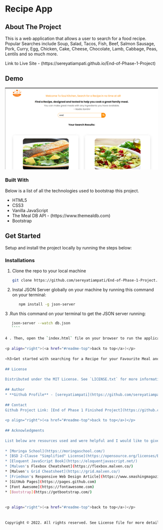 # Recipe App
<h2> About The Project</h2>
<p>This is a web application that allows a user to search for a food recipe. Popular Searches include Soup, Salad, Tacos, Fish, Beef, Salmon Sausage, Pork, Curry, Egg, Chicken, Cake, Cheese, Chocolate, Lamb, Cabbage, Peas, Lentils and so much more.</p>
<p>Link to Live Site - (https://sereyatiampati.github.io/End-of-Phase-1-Project)</p>

<h2>Demo</h2>
<p><img src="images/demo.png" alt="Recipe app demo image" style=""></p>

<h3>Built With</h3>
Below is a list of all the technologies used to bootstrap this project.
<ul>
<li> HTML5</li>
<li> CSS3</li>
<li> Vanilla JavaScript</li>
<li> The Meal DB API - (https://www.themealdb.com)</li>
<li> Bootstrap</li>
</ul>

<h2> Get Started</h2>
Setup and install the project locally by running the steps below:

### Installations

1. Clone the repo to your local machine
   ```sh
   git clone https://github.com/sereyatiampati/End-of-Phase-1-Project.git
   ```

2. Instal JSON Server globally on your machine by running this command on your terminal:
   ```sh
      npm install -g json-server
      ```

3 .Run this command on your terminal to get the JSON server running:
   ```sh
      json-server --watch db.json
      ````

4 . Then, open the `index.html` file on your browser to run the application.

<p align="right">(<a href="#readme-top">back to top</a>)</p>

<h3>Get started with searching for a Recipe for your Favourite Meal and enjoy making it for your Family and Friends! Don't forget to leave a comment and give us your feedback about your experience.</h3>

## License

Distributed under the MIT License. See `LICENSE.txt` for more information.

## Author
* **Github Profile** - [sereyatiampati](https://github.com/sereyatiampati)

## Contact
Github Project Link: [End of Phase 1 Finished Project](https://github.com/sereyatiampati/End-of-Phase-1-Project.git)

<p align="right">(<a href="#readme-top">back to top</a>)</p>

## Acknowledgments

List below are resources used and were helpful and I would like to give credit to.

* [Moringa School](https://moringaschool.com/)
* [BSD 2-Clause "Simplified" License](https://opensource.org/licenses/BSD-2-Clause)
* [Eloquent JavaScript Book](https://eloquentjavascript.net/)
* [Malven's Flexbox Cheatsheet](https://flexbox.malven.co/)
* [Malven's Grid Cheatsheet](https://grid.malven.co/)
* [Friedman's Responsive Web Design Article](https://www.smashingmagazine.com/2011/01/guidelines-for-responsive-web-design/)
* [GitHub Pages](https://pages.github.com)
* [Font Awesome](https://fontawesome.com)
* [Bootstrap](https://getbootstrap.com/)


<p align="right">(<a href="#readme-top">back to top</a>)</p>


Copyright © 2022. All rights reserved. See License file for more details.
